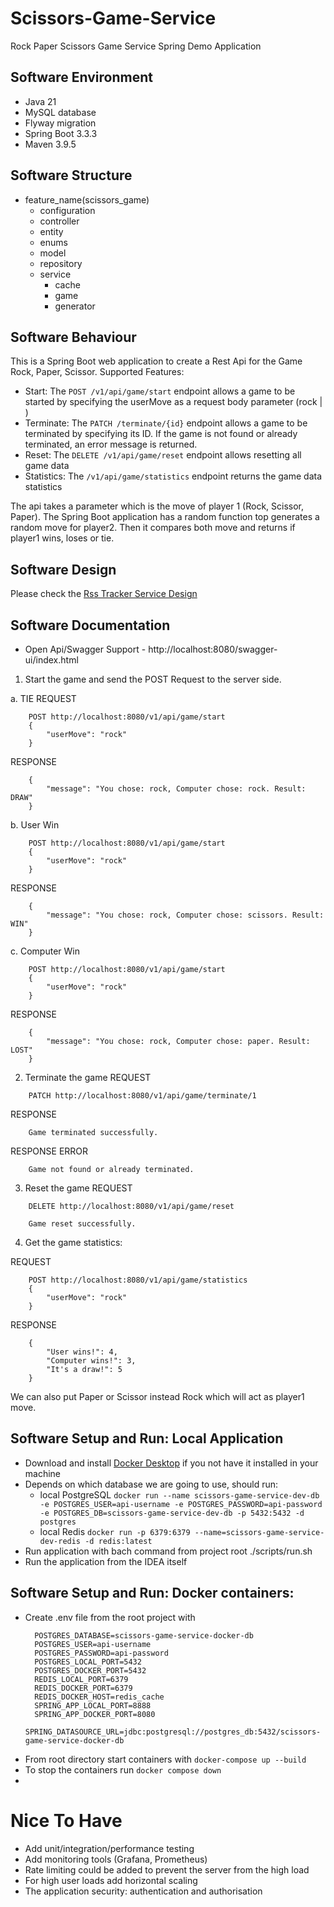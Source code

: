 # Scissors-Game-Service
Rock  Paper Scissors Game Service Spring Demo Application

## Software Environment

- Java 21
- MySQL database
- Flyway migration
- Spring Boot 3.3.3
- Maven 3.9.5

## Software Structure
- feature_name(scissors_game)
    - configuration
    - controller
    - entity
    - enums
    - model
    - repository
    - service
      - cache
      - game
      - generator

## Software Behaviour

This is a Spring Boot web application to create a Rest Api for the Game Rock, Paper, Scissor.
Supported Features:
 - Start: The `POST /v1/api/game/start` endpoint allows a game to be started by specifying the userMove as a request body parameter (rock | )
 - Terminate: The `PATCH /terminate/{id}` endpoint allows a game to be terminated by specifying its ID. If the game is not found or already terminated, an error message is returned.
 - Reset: The `DELETE /v1/api/game/reset`  endpoint allows resetting all game data
 - Statistics: The `/v1/api/game/statistics` endpoint returns the game data statistics

The api takes a parameter which is the move of player 1 (Rock, Scissor, Paper). 
The Spring Boot application has a random function top generates a random move for player2. 
Then it compares both move and returns if player1 wins, loses or tie.

## Software Design
Please check the [Rss Tracker Service Design](design/scissors-game-service-draft-design-flow.drawio)

## Software Documentation
- Open Api/Swagger Support - http://localhost:8080/swagger-ui/index.html

1. Start the game and send the POST Request to the server side.

a. TIE
REQUEST

```
    POST http://localhost:8080/v1/api/game/start
    {
        "userMove": "rock"
    }
```

RESPONSE
```
    {
        "message": "You chose: rock, Computer chose: rock. Result: DRAW"
    }
```

b. User Win
```
    POST http://localhost:8080/v1/api/game/start
    {
        "userMove": "rock"
    }
```

RESPONSE
```
    {
        "message": "You chose: rock, Computer chose: scissors. Result: WIN"
    }
```

c. Computer Win
```
    POST http://localhost:8080/v1/api/game/start
    {
        "userMove": "rock"
    }
```

RESPONSE
```
    {
        "message": "You chose: rock, Computer chose: paper. Result: LOST"
    }
```


2. Terminate the game
REQUEST
```
    PATCH http://localhost:8080/v1/api/game/terminate/1
```

RESPONSE
```
    Game terminated successfully.
```

RESPONSE ERROR
```
    Game not found or already terminated.
```

3. Reset the game
REQUEST
```
    DELETE http://localhost:8080/v1/api/game/reset
```

```
    Game reset successfully.
```

4. Get the game statistics:

REQUEST 
```
    POST http://localhost:8080/v1/api/game/statistics
    {
        "userMove": "rock"
    }
```

RESPONSE
```
    {
        "User wins!": 4,
        "Computer wins!": 3,
        "It's a draw!": 5
    }
```

We can also put Paper or Scissor instead Rock which will act as player1 move.

## Software Setup and Run: Local Application
- Download and install [Docker Desktop](https://www.docker.com/products/docker-desktop/) if you not have it installed in your machine
- Depends on which database we are going to use, should run:
    - local PostgreSQL  ```docker run --name scissors-game-service-dev-db -e POSTGRES_USER=api-username -e POSTGRES_PASSWORD=api-password -e POSTGRES_DB=scissors-game-service-dev-db -p 5432:5432 -d postgres```
    - local Redis       ```docker run -p 6379:6379 --name=scissors-game-service-dev-redis -d redis:latest```
- Run application with bach command from project root ./scripts/run.sh
- Run the application from the IDEA itself


## Software Setup and Run: Docker containers:
- Create .env file from the root project with
  ```
    POSTGRES_DATABASE=scissors-game-service-docker-db
    POSTGRES_USER=api-username
    POSTGRES_PASSWORD=api-password
    POSTGRES_LOCAL_PORT=5432
    POSTGRES_DOCKER_PORT=5432
    REDIS_LOCAL_PORT=6379
    REDIS_DOCKER_PORT=6379
    REDIS_DOCKER_HOST=redis_cache
    SPRING_APP_LOCAL_PORT=8888
    SPRING_APP_DOCKER_PORT=8080
    SPRING_DATASOURCE_URL=jdbc:postgresql://postgres_db:5432/scissors-game-service-docker-db
  ```
- From root directory start containers with `docker-compose up --build`
- To stop the containers run `docker compose down`
- 
# Nice To Have
- Add unit/integration/performance testing
- Add monitoring tools (Grafana, Prometheus)
- Rate limiting could be added to prevent the server from the high load
- For high user loads add horizontal scaling
- The application security: authentication and authorisation
